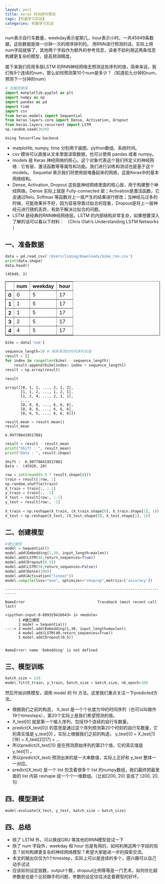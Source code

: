 ```yaml
---
layout: post
title: keras 时间序列预测
tags: [机器学习实战]
categories: 机器学习实战
---
```



num表示自行车数量，weekday表示星期几，hour表示小时。一共45949条数据，这些数据是按一分钟一次的顺序排列的。
用RNN进行预测的话，实际上用num字段就够了，其他两个字段作为额外的参考信息，读者不妨利用这两条信息构建更复杂的模型，提高预测精度。

接下来我们将用多层LSTM 的RNN神经网络去预测这些序列的值，简单来说，我们有9个连续的num，那么如何预测第10个num是多少？（知道前九分钟的num，预测下一分钟的num）


```python
# 加载依赖库
import matplotlib.pyplot as plt
import numpy as np
import pandas as pd
import time
import csv
from keras.models import Sequential
from keras.layers.core import Dense, Activation, Dropout
from keras.layers.recurrent import LSTM
np.random.seed(2020)
```

    Using TensorFlow backend.


- matplotlib, numpy, time 分别用于画图、python数组、系统时间。
- csv 模块可以直接从文本里面读取数据，也可以使用 pandas 或者 numpy。
- models 是 Keras 神经网络的核心。这个对象代表这个我们所定义的神经网络：它有层、激活函数等等属性和功能。我们进行训练和测试也是基于这个models。 Sequetial 表示我们将使用层堆叠起来的网络，这是Keras中的基本网络结构。
- Dense, Activation, Dropout 这些是神经网络里面的核心层，用于构建整个神经网络。Dense 实际上就是 Fully-connected 层；Activation是激活函数，它会通过Relu, Softmax 等函数对上一层产生的结果进行修改；当神经元过多的时候，可能效果并不好，因为容易导致过拟合的现象，Dropout是将上一层神经元进行随机丢弃，有助于解决过拟合的问题。
- LSTM 是经典的RNN神经网络层。LSTM 的内部结构非常复杂，如果想要深入了解的话可以看以下材料： （Chris Olah’s Understanding LSTM Networks ）

## 一、准备数据


```python
data = pd.read_csv('/Users/liming/Downloads/bike_rnn.csv')
print(data.shape)
data.head()
```

    (45949, 3)





<div>
<style scoped>
    .dataframe tbody tr th:only-of-type {
        vertical-align: middle;
    }

    .dataframe tbody tr th {
        vertical-align: top;
    }
    
    .dataframe thead th {
        text-align: right;
    }
</style>
<table border="1" class="dataframe">
  <thead>
    <tr style="text-align: right;">
      <th></th>
      <th>num</th>
      <th>weekday</th>
      <th>hour</th>
    </tr>
  </thead>
  <tbody>
    <tr>
      <th>0</th>
      <td>0</td>
      <td>5</td>
      <td>17</td>
    </tr>
    <tr>
      <th>1</th>
      <td>1</td>
      <td>5</td>
      <td>17</td>
    </tr>
    <tr>
      <th>2</th>
      <td>1</td>
      <td>5</td>
      <td>17</td>
    </tr>
    <tr>
      <th>3</th>
      <td>2</td>
      <td>5</td>
      <td>17</td>
    </tr>
    <tr>
      <th>4</th>
      <td>4</td>
      <td>5</td>
      <td>17</td>
    </tr>
  </tbody>
</table>
</div>




```python
bike = data['num']
```


```python
sequence_length=20 # 用来预测的时间序列长度
result = []
for index in range(len(bike) - sequence_length):
    result.append(bike[index: index + sequence_length])
result = np.array(result)
```


```python
result
```




    array([[0, 1, 1, ..., 2, 1, 2],
           [1, 1, 2, ..., 1, 2, 1],
           [1, 2, 4, ..., 2, 1, 1],
           ...,
           [8, 8, 8, ..., 6, 6, 6],
           [8, 8, 6, ..., 6, 6, 6],
           [8, 6, 5, ..., 6, 6, 6]])




```python
result_mean = result.mean()
result_mean
```




    6.997708419517081




```python
result = result - result_mean
print("Shift : ", result_mean)
print("Data : ", result.shape)
```

    Shift :  6.997708419517081
    Data :  (45929, 20)



```python
row = int(round(0.9 * result.shape[0]))
train = result[:row, :]
np.random.shuffle(train)
X_train = train[:, :-1]
y_train = train[:, -1]
X_test = result[row:, :-1]
y_test = result[row:, -1]
        
X_train = np.reshape(X_train, (X_train.shape[0], X_train.shape[1], 1))
X_test = np.reshape(X_test, (X_test.shape[0], X_test.shape[1], 1))
```

## 二、创建模型


```python
#建立模型
model = Sequential()
model.add(Embedding(1,30, input_length=maxlen))
model.add(LSTM(40,return_sequences=True))
model.add(Dropout(0.5))
model.add(LSTM(50,return_sequences=False))
model.add(Dense(100))
model.add(Activation("linear"))
model.compile(loss="mse", optimizer="rmsprop",metrics=['accuracy'])
```


    ---------------------------------------------------------------------------
    
    NameError                                 Traceback (most recent call last)
    
    <ipython-input-9-609329416643> in <module>
          1 #建立模型
          2 model = Sequential()
    ----> 3 model.add(Embedding(1,30, input_length=maxlen))
          4 model.add(LSTM(40,return_sequences=True))
          5 model.add(Dropout(0.5))


    NameError: name 'Embedding' is not defined


## 三、模型训练


```python
batch_size = 128
model.fit(X_train, y_train, batch_size = batch_size, nb_epoch=30)
```

然后开始训练模型，调用 model 的 fit 方法。这里我们重点关注一下predicted方法。

- 根据我们之前的构造， X_test 是一个个长度为19的时间序列（也可以叫做作19个timesteps），第20个实际上是我们希望预测的值。
- X_test[0] 就是第一个输入序列，包括19个连续的自行车数量。
- predict(X_test[0]) 的意思是通过这个序列预测第20个时刻的自行车数量，它的真实值是 y_test[0] 。实际上根据我们之前的构造， y_test[0] = X_test[1][18] = X_test[2][17] = ...
- 所以predict(X_test[1]) 是在预测原始序列的第21个值，它的真实值是 y_test[1] 。
- 所以predict(X_test) 预测出来的是一大串数值，实际上正好和 y_test 整体一一对应。
- predict(X_test) 是一个 list 包含着很多个 list 的numpy数组，我们最终把最里面的 list 内容 reshape 成一个个一维数组。（比如[200, 20] 变成了 [200, 20, 1]）

## 四、模型测试


```python
model.evaluate(X_test, y_test, batch_size = batch_size)
```

## 四、总结
- 除了 LSTM 外，可以换成GRU 等其他的RNN模型尝试一下
- 除了 num 字段外，weekday 和 hour 也是有用的，如何利用这两个字段的信息？如何构建更复杂的神经网络模型？希望大家能进一步的探索交流。
- 本文的输出仅仅为1个timestep，实际上可以是连续的多个，感兴趣可以自己动手试试
- 应该如何设定层数，output个数，dropout比例等等是一门艺术。如何优化超参数是也是个比较棘手的问题，参数的设定往往决定着模型的好坏。
